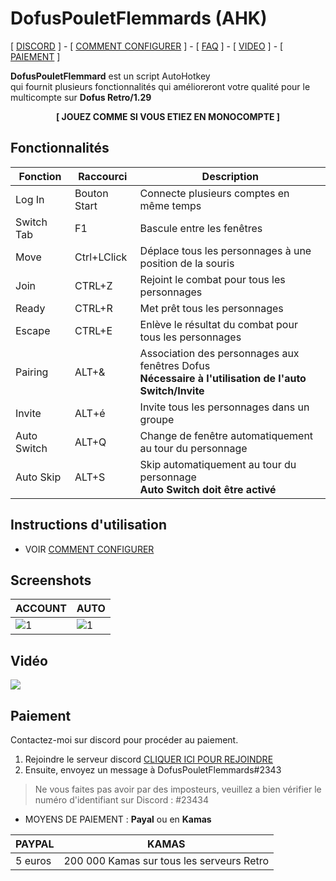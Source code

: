 # DofusPouletFlemmards (AHK)

[ [DISCORD](https://discord.gg/B9xSGG2) ] - [ [COMMENT CONFIGURER](USAGE.md) ] - [ [FAQ](FAQ.md) ] - [ [VIDEO](https://www.youtube.com/watch?v=urj5OiX987E) ] - 
[ [PAIEMENT](#Paiement) ] 


**DofusPouletFlemmard** est un script AutoHotkey  
qui fournit plusieurs fonctionnalités qui amélioreront votre qualité pour le multicompte sur **Dofus Retro/1.29**

<p align="center">  <b> [ JOUEZ COMME SI VOUS ETIEZ EN MONOCOMPTE ]</b> </p>



## Fonctionnalités

| Fonction    	| Raccourci     	| Description                                                                                   	|
|-------------	|---------------	|-----------------------------------------------------------------------------------------------	|
| Log In      	| Bouton Start  	| Connecte plusieurs comptes en même temps                                                      	|
| Switch Tab      	| F1 	| Bascule entre les fenêtres                                                      	|
| Move        	| Ctrl+LClick 	| Déplace tous les personnages à une position de la souris                                      	|
| Join        	| CTRL+Z        	| Rejoint le combat pour tous les personnages                                                   	|
| Ready       	| CTRL+R        	| Met prêt tous les personnages                                                                 	|
| Escape      	| CTRL+E        	| Enlève le résultat du combat pour tous les personnages                                        	|
| Pairing     	| ALT+&         	| Association des personnages aux fenêtres Dofus <br/> **Nécessaire à l'utilisation de l'auto Switch/Invite**                                                	|
| Invite     	| ALT+é         	| Invite tous les personnages dans un groupe  	|
| Auto Switch	| ALT+Q       	| Change de fenêtre automatiquement au tour du personnage                                       	|
| Auto Skip  	| ALT+S         	| Skip automatiquement au tour du personnage <br/> **Auto Switch doit être activé**              	|


## Instructions d'utilisation
- VOIR [COMMENT CONFIGURER](USAGE.md) 


## Screenshots

|  ACCOUNT 	|  AUTO 	|
|---	|---	|
|  ![1](https://i.imgur.com/iBy4Pgb.png)|   ![1](https://i.imgur.com/os8yZws.png)|


## Vidéo
<a href="https://www.youtube.com/watch?v=urj5OiX987E" target="_blank">![](https://imgur.com/iBy4Pgb.png)</a>

## Paiement<a name="Paiement"></a>

Contactez-moi sur discord pour procéder au paiement.
  1. Rejoindre le serveur discord [CLIQUER ICI POUR REJOINDRE](https://discord.gg/B9xSGG2)
  2. Ensuite, envoyez un message à DofusPouletFlemmards#2343

> Ne vous faites pas avoir par des imposteurs, veuillez a bien vérifier le numéro d'identifiant sur Discord : #23434

- MOYENS DE PAIEMENT : **Payal** ou en **Kamas**

|  PAYPAL 	|  KAMAS 	|
|---	|---	|
|5 euros| 200 000 Kamas sur tous les serveurs Retro|

